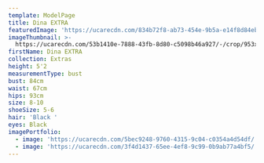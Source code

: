 ```yaml
---
template: ModelPage
title: Dina EXTRA
featuredImage: 'https://ucarecdn.com/834b72f8-ab73-454e-9b5a-e14f8d84ebc8/'
imageThumbnail: >-
  https://ucarecdn.com/53b1410e-7888-43fb-8d80-c5098b46a927/-/crop/953x1207/32,145/-/preview/
firstName: Dina EXTRA
collection: Extras
height: 5'2
measurementType: bust
bust: 84cm
waist: 67cm
hips: 93cm
size: 8-10
shoeSize: 5-6
hair: 'Black '
eyes: Black
imagePortfolio:
  - image: 'https://ucarecdn.com/5bec9248-9760-4315-9c04-c0354a4d54df/'
  - image: 'https://ucarecdn.com/3f4d1437-65ee-4ef8-9c99-0b9ab77a4bf5/'
---
```



